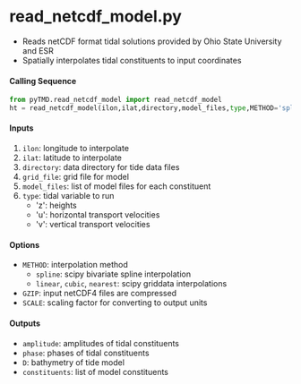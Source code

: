 read_netcdf_model.py
====================

- Reads netCDF format tidal solutions provided by Ohio State University and ESR
- Spatially interpolates tidal constituents to input coordinates  

#### Calling Sequence
```python
from pyTMD.read_netcdf_model import read_netcdf_model
ht = read_netcdf_model(ilon,ilat,directory,model_files,type,METHOD='spline')
```

#### Inputs
1. `ilon`: longitude to interpolate
2. `ilat`: latitude to interpolate
3. `directory`: data directory for tide data files
4. `grid_file`: grid file for model
5. `model_files`: list of model files for each constituent
6. `type`: tidal variable to run
    - 'z': heights
    - 'u': horizontal transport velocities
    - 'v': vertical transport velocities

#### Options
- `METHOD`: interpolation method
    * `spline`: scipy bivariate spline interpolation
    * `linear`, `cubic`, `nearest`: scipy griddata interpolations
- `GZIP`: input netCDF4 files are compressed
- `SCALE`: scaling factor for converting to output units

#### Outputs
- `amplitude`: amplitudes of tidal constituents
- `phase`: phases of tidal constituents
- `D`: bathymetry of tide model
- `constituents`: list of model constituents
